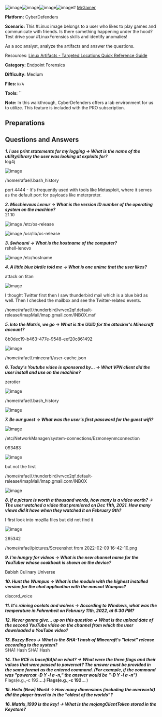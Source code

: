 ![image](https://github.com/user-attachments/assets/32b30870-4d06-45e9-8ec7-bd0835648031)![image](https://github.com/user-attachments/assets/3ce6cfdc-36af-4805-9262-d18f252dc1b0)![image](https://github.com/user-attachments/assets/55707645-1c62-468e-b549-75783c04adfb)![image](https://github.com/user-attachments/assets/5ec93d1a-8b9f-4389-90b5-1cb3b7101540)# <a href="https://cyberdefenders.org/blueteam-ctf-challenges/mrgamer/">MrGamer</a>

**Platform:** CyberDefenders

**Scenario:** This #Linux image belongs to a user who likes to play games and communicate with friends. Is there something happening under the hood? Test drive your #LinuxForensics skills and identify anomalies!

As a soc analyst, analyze the artifacts and answer the questions.

Resources: [Linux Artifacts - Targeted Locations Quick Reference Guide](https://www.magnetforensics.com/resources/targeted-locations-quick-reference-guide-for-linux-artifacts/)

**Category:** Endpoint Forensics

**Difficulty:** Medium

**Files:** `N/A`

**Tools:** `` 

**Note:** In this walkthrough, CyberDefenders offers a lab environment for us to utilize. This feature is included with the PRO subscription.

## **Preparations** 
  
## **Questions and Answers**

***1. I use print statements for my logging -> What is the name of the utility/library the user was looking at exploits for?***  
log4j

![image](https://github.com/user-attachments/assets/4f7dbcd4-0bbe-4bcb-a0ed-fcf03f808f8e)

/home/rafael/.bash_history

port 4444 - It's frequently used with tools like Metasploit, where it serves as the default port for payloads like meterpreter.

***2. Mischievous Lemur -> What is the version ID number of the operating system on the machine?***  
21.10

![image](https://github.com/user-attachments/assets/0689e3c4-2ece-4d4b-bd7f-baf14f4f5dcb)
/etc/os-release

![image](https://github.com/user-attachments/assets/6ebcd38d-f1c9-4703-ba62-27d88e1b2a61)
/usr/lib/os-release

***3. $whoami -> What is the hostname of the computer?***  
rshell-lenovo

![image](https://github.com/user-attachments/assets/c7c55fd7-8fa7-47c1-911a-450fcaf5a410)
/etc/hostname

***4. A little blue birdie told me -> What is one anime that the user likes?***  

attack on titan

![image](https://github.com/user-attachments/assets/98806e01-78ee-4de5-b1ba-4975c88002f2)

I thought Twitter first then I saw thunderbird mail which is a blue bird as well. Then I checked the mailbox and see the Twitter-related events.

/home/rafael/.thunderbird/vrvcx2qf.default-release/ImapMail/imap.gmail.com/INBOX.msf

***5. Into the Matrix, we go -> What is the UUID for the attacker's Minecraft account?***  

8b0dec19-b463-477e-9548-eef20c861492

![image](https://github.com/user-attachments/assets/d5557ea1-6573-48d6-9250-707e082922b7)

/home/rafael/.minecraft/user-cache.json

***6. Today's Youtube video is sponsored by... -> What VPN client did the user install and use on the machine?***  

zerotier

![image](https://github.com/user-attachments/assets/fbd2ddbc-a275-4f1d-b491-58d570f217bf)

/home/rafael/.bash_history

![image](https://github.com/user-attachments/assets/3600f51c-a137-4f96-9e2b-1e407d63b21a)

***7. Be our guest -> What was the user's first password for the guest wifi?***  

![image](https://github.com/user-attachments/assets/c1649231-1a59-4c83-9390-26932b923b06)

/etc/NetworkManager/system-connections/Ezmoneynmconnection

093483

![image](https://github.com/user-attachments/assets/bda51ff7-82ec-49f4-ae0f-77ef010ba3bf)

but not the first

/home/rafael/.thunderbird/vrvcx2qf.default-release/ImapMail/imap.gmail.com/INBOX

![image](https://github.com/user-attachments/assets/1ce86d6a-990f-475b-9633-e48d610389ba)

***8. If a picture is worth a thousand words, how many is a video worth? -> The user watched a video that premiered on Dec 11th, 2021. How many views did it have when they watched it on February 9th?***  

I first look into mozilla files but did not find it

![image](https://github.com/user-attachments/assets/e685cda2-2df7-48ff-b66e-8d65a3ea0c6d)

265342

/home/rafael/pictures/Screenshot from 2022-02-09 16-42-10.png

***9. I'm hungry for videos -> What is the new channel name for the YouTuber whose cookbook is shown on the device?***  

Babish Culinary Universe

***10. Hunt the Wumpus -> What is the module with the highest installed version for the chat application with the mascot Wumpus?***  

discord_voice

***11. It's raining ocelots and wolves -> According to Windows, what was the temperature in Fahrenheit on February 11th, 2022, at 6:30 PM?***  

***12. Never gonna give... up on this question -> What is the upload date of the second YouTube video on the channel from which the user downloaded a YouTube video?***  

***13. Buzzy Bees -> What is the SHA-1 hash of Minecraft's "latest" release according to the system?***  
SHA1 Hash SHA1 Hash  

***14. The RCE is base(64)d on what? -> What were the three flags and their values that were passed to powercat? The answer must be provided in the same format as the entered command. (For example, if the command was "powercat -D Y -l a -n," the answer would be "-D Y -l a -n")***  
Flags(e.g.,-c 192.**...) Flags(e.g.,-c 192.**...)  

***15. Hello (New) World -> How many dimensions (including the overworld) did the player travel to in the "oldest of the worlds"?***  

***16. Matrix_1999 is the key! -> What is the mojangClientToken stored in the Keystore?***  

